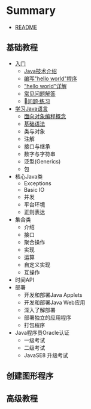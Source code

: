 # Summary

* [README](README.md)

## 基础教程 
* [入门](Getting_Started.md)
	* [Java技术介绍](Getting_Started/1_The_Java_Technology_Phenomenon.md)
	* [编写"hello world"程序](Getting_Started/2_The_HW_Application.md)
	* ["hello world"详解](Getting_Started/3_A_Closer_Look_atHW.md)
	* [常见问题解答](Getting_Started/4_Common_Problems.md)
	* [问题·练习](Getting_Started/5_Questions_and_Exercises.md)
* [学习Java语言](Learning_The_Java_Language.md)
	* [面向对象编程概念](Learning_The_Java_Language/object-oriented_programming_concepts.md)
	* [基础语法](Learning_The_Java_Language/language_basics.md)
	* 类与对象
	* 注解
	* 接口与继承
	* 数字与字符串
	* 泛型(Generics)
	* 包
* 核心Java类
	* Exceptions
	* Basic IO
	* 并发
	* 平台环境
	* 正则表达
* 集合类
	* 介绍
	* 接口
	* 聚合操作
	* 实现
	* 运算
	* 自定义实现
	* 互操作
* 时间API
* 部署
	* 开发和部署Java Applets
	* 开发和部署Java Web应用
	* 深入了解部署
	* 部署独立的应用程序
	* 打包程序
* Java程序员Oracle认证
	* 一级考试
	* 二级考试
	* JavaSE8 升级考试

## 创建图形程序 

## 高级教程
